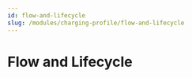```yaml
---
id: flow-and-lifecycle
slug: /modules/charging-profile/flow-and-lifecycle
---
```

# Flow and Lifecycle
